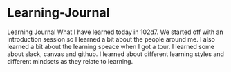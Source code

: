 # Learning-Journal
Learning Journal
What I have learned today in 102d7. 
We started off with an introduction session so I learned a bit about the people around me. 
I also learned a bit about the learning speace when I got a tour.
I learned some about slack, canvas and github. 
I learned about different learning styles and different mindsets as they relate to learning. 

